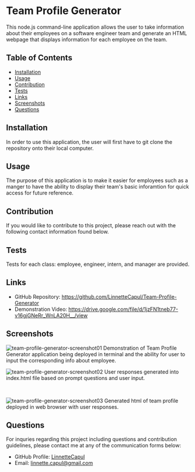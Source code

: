 # Team Profile Generator

This node.js command-line application allows the user to take information about their employees on a software engineer team and generate an HTML webpage that displays information for each employee on the team. 

## Table of Contents

* [Installation](#installation)
* [Usage](#usage)
* [Contribution](#contribution)
* [Tests](#tests)
* [Links](#links)
* [Screenshots](#screenshots)
* [Questions](#questions)


## Installation

In order to use this application, the user will first have to git clone the repository onto their local computer.

## Usage

The purpose of this application is to make it easier for employees such as a manger to have the ability to display their team's basic inforamtion for quick access for future reference. 

## Contribution

If you would like to contribute to this project, please reach out with the following contact information found below.

## Tests

Tests for each class: employee, engineer, intern, and manager are provided.

## Links

* GitHub Repository: https://github.com/LinnetteCapul/Team-Profile-Generator 
* Demonstration Video: https://drive.google.com/file/d/1jzFN1tneb77-v16gjGNeRr_WnLA20H__/view 


## Screenshots

![team-profile-generator-screenshot01]()
Demonstration of Team Profile Generator application being deployed in terminal and the ability for user to input the corresponding info about employee.
<br>

![team-profile-generator-screenshot02]()
User responses generated into index.html file based on prompt questions and user input.

<br>

![team-profile-generator-screenshot03]()
Generated html of team profile deployed in web browser with user responses.
<br>

## Questions

For inquries regarding this project including questions and contribution guidelines, please contact me at any of the communication forms below: 

* GitHub Profile: [LinnetteCapul](https://github.com/LinnetteCapul)
* Email: linnette.capul@gmail.com